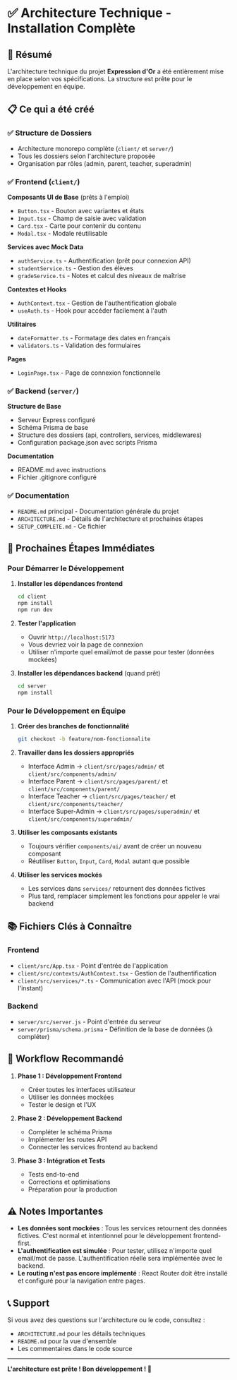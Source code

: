 # ✅ Architecture Technique - Installation Complète

## 🎉 Résumé

L'architecture technique du projet **Expression d'Or** a été entièrement mise en place selon vos spécifications. La structure est prête pour le développement en équipe.

## 📋 Ce qui a été créé

### ✅ Structure de Dossiers
- Architecture monorepo complète (`client/` et `server/`)
- Tous les dossiers selon l'architecture proposée
- Organisation par rôles (admin, parent, teacher, superadmin)

### ✅ Frontend (`client/`)

**Composants UI de Base** (prêts à l'emploi)
- `Button.tsx` - Bouton avec variantes et états
- `Input.tsx` - Champ de saisie avec validation
- `Card.tsx` - Carte pour contenir du contenu
- `Modal.tsx` - Modale réutilisable

**Services avec Mock Data**
- `authService.ts` - Authentification (prêt pour connexion API)
- `studentService.ts` - Gestion des élèves
- `gradeService.ts` - Notes et calcul des niveaux de maîtrise

**Contextes et Hooks**
- `AuthContext.tsx` - Gestion de l'authentification globale
- `useAuth.ts` - Hook pour accéder facilement à l'auth

**Utilitaires**
- `dateFormatter.ts` - Formatage des dates en français
- `validators.ts` - Validation des formulaires

**Pages**
- `LoginPage.tsx` - Page de connexion fonctionnelle

### ✅ Backend (`server/`)

**Structure de Base**
- Serveur Express configuré
- Schéma Prisma de base
- Structure des dossiers (api, controllers, services, middlewares)
- Configuration package.json avec scripts Prisma

**Documentation**
- README.md avec instructions
- Fichier .gitignore configuré

### ✅ Documentation
- `README.md` principal - Documentation générale du projet
- `ARCHITECTURE.md` - Détails de l'architecture et prochaines étapes
- `SETUP_COMPLETE.md` - Ce fichier

## 🚀 Prochaines Étapes Immédiates

### Pour Démarrer le Développement

1. **Installer les dépendances frontend**
   ```bash
   cd client
   npm install
   npm run dev
   ```

2. **Tester l'application**
   - Ouvrir `http://localhost:5173`
   - Vous devriez voir la page de connexion
   - Utiliser n'importe quel email/mot de passe pour tester (données mockées)

3. **Installer les dépendances backend** (quand prêt)
   ```bash
   cd server
   npm install
   ```

### Pour le Développement en Équipe

1. **Créer des branches de fonctionnalité**
   ```bash
   git checkout -b feature/nom-fonctionnalite
   ```

2. **Travailler dans les dossiers appropriés**
   - Interface Admin → `client/src/pages/admin/` et `client/src/components/admin/`
   - Interface Parent → `client/src/pages/parent/` et `client/src/components/parent/`
   - Interface Teacher → `client/src/pages/teacher/` et `client/src/components/teacher/`
   - Interface Super-Admin → `client/src/pages/superadmin/` et `client/src/components/superadmin/`

3. **Utiliser les composants existants**
   - Toujours vérifier `components/ui/` avant de créer un nouveau composant
   - Réutiliser `Button`, `Input`, `Card`, `Modal` autant que possible

4. **Utiliser les services mockés**
   - Les services dans `services/` retournent des données fictives
   - Plus tard, remplacer simplement les fonctions pour appeler le vrai backend

## 📚 Fichiers Clés à Connaître

### Frontend
- `client/src/App.tsx` - Point d'entrée de l'application
- `client/src/contexts/AuthContext.tsx` - Gestion de l'authentification
- `client/src/services/*.ts` - Communication avec l'API (mock pour l'instant)

### Backend
- `server/src/server.js` - Point d'entrée du serveur
- `server/prisma/schema.prisma` - Définition de la base de données (à compléter)

## 🎯 Workflow Recommandé

1. **Phase 1 : Développement Frontend**
   - Créer toutes les interfaces utilisateur
   - Utiliser les données mockées
   - Tester le design et l'UX

2. **Phase 2 : Développement Backend**
   - Compléter le schéma Prisma
   - Implémenter les routes API
   - Connecter les services frontend au backend

3. **Phase 3 : Intégration et Tests**
   - Tests end-to-end
   - Corrections et optimisations
   - Préparation pour la production

## ⚠️ Notes Importantes

- **Les données sont mockées** : Tous les services retournent des données fictives. C'est normal et intentionnel pour le développement frontend-first.
- **L'authentification est simulée** : Pour tester, utilisez n'importe quel email/mot de passe. L'authentification réelle sera implémentée avec le backend.
- **Le routing n'est pas encore implémenté** : React Router doit être installé et configuré pour la navigation entre pages.

## 📞 Support

Si vous avez des questions sur l'architecture ou le code, consultez :
- `ARCHITECTURE.md` pour les détails techniques
- `README.md` pour la vue d'ensemble
- Les commentaires dans le code source

---

**L'architecture est prête ! Bon développement ! 🚀**

